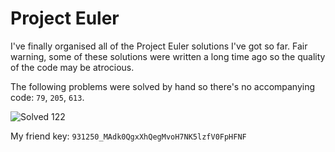 # Project Euler

I've finally organised all of the Project Euler solutions I've got so far. Fair warning, some of these solutions were written a long time ago so the quality of the code may be atrocious.

The following problems were solved by hand so there's no accompanying code: `79`, `205`, `613`.

![Solved 122](https://projecteuler.net/profile/conormccauley1999.png)

My friend key: `931250_MAdk0QgxXhQegMvoH7NK5lzfV0FpHFNF`
